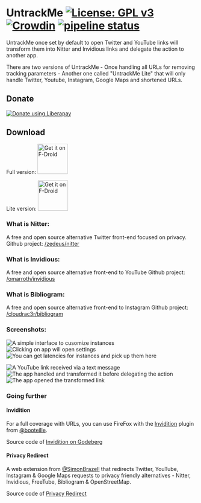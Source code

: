 # UntrackMe [![License: GPL v3](https://img.shields.io/badge/License-GPL%20v3-blue.svg)](https://www.gnu.org/licenses/gpl-3.0) [![Crowdin](https://badges.crowdin.net/nitterizeme/localized.svg)](https://crowdin.com/project/nitterizeme)  [![pipeline status](https://framagit.org/tom79/nitterizeme/badges/develop/pipeline.svg)](https://framagit.org/tom79/nitterizeme/commits/develop)

UntrackMe once set by default to open Twitter and YouTube links will transform them into Nitter and Invidious links and delegate the action to another app.

There are two versions of UntrackMe - Once handling all URLs for removing tracking parameters - Another one called "UntrackMe Lite" that will only handle Twitter, Youtube, Instagram, Google Maps and shortened URLs.


## Donate

[<img alt="Donate using Liberapay" src="http://img.shields.io/liberapay/patrons/tom79.svg?logo=liberapay"/>](https://liberapay.com/tom79/donate)

## Download

Full version: [<img alt='Get it on F-Droid' src='./images/get-it-on-fdroid.png' height="80"/>](https://f-droid.org/app/app.fedilab.nitterizeme)

Lite version: [<img alt='Get it on F-Droid' src='./images/get-it-on-fdroid.png' height="80"/>](https://f-droid.org/app/app.fedilab.nitterizemelite)


### What is Nitter:

A free and open source alternative Twitter front-end focused on privacy.
Github project: [/zedeus/nitter](https://github.com/zedeus/nitter)


### What is Invidious:

A free and open source alternative front-end to YouTube
Github project: [/omarroth/invidious](https://github.com/omarroth/invidious)

### What is Bibliogram:

A free and open source alternative front-end to Instagram
Github project: [/cloudrac3r/bibliogram](https://github.com/cloudrac3r/bibliogram)

### Screenshots:

![A simple interface to cusomize instances](./images/img1.png) ![Clicking on app will open settings](./images/img2.png)  ![You can get latencies for instances and pick up them here](./images/img3.png)

 ![A YouTube link received via a text message](./images/img4.png) ![The app handled and transformed it before delegating the action](./images/img5.png) ![The app opened the transformed link](./images/img6.png)


### Going further

#### Invidition
For a full coverage with URLs, you can use FireFox with the [Invidition](https://addons.mozilla.org/fr/firefox/addon/invidition/) plugin from [@booteille](https://framapiaf.org/@booteille).

Source code of [Invidition on Godeberg](https://codeberg.org/Booteille/invidition)

#### Privacy Redirect

A web extension from [@SimonBrazell](https://github.com/SimonBrazell) that redirects Twitter, YouTube, Instagram & Google Maps requests to privacy friendly alternatives - Nitter, Invidious, FreeTube, Bibliogram & OpenStreetMap.

Source code of [Privacy Redirect](https://github.com/SimonBrazell/privacy-redirect)